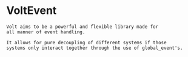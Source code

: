 # VoltEvent
    Volt aims to be a powerful and flexible library made for
    all manner of event handling. 

    It allows for pure decoupling of different systems if those
    systems only interact together through the use of global_event's.
